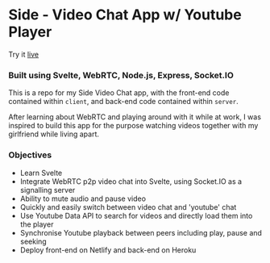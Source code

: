 # Side - Video Chat App w/ Youtube Player

Try it [live](side.netlify.app)

### Built using Svelte, WebRTC, Node.js, Express, Socket.IO

This is a repo for my Side Video Chat app, with the front-end code contained within `client`, and back-end code contained within `server`.

After learning about WebRTC and playing around with it while at work, I was inspired to build this app for the purpose watching videos together with my girlfriend while living apart.

### Objectives

- Learn Svelte
- Integrate WebRTC p2p video chat into Svelte, using Socket.IO as a signalling server
- Ability to mute audio and pause video
- Quickly and easily switch between video chat and 'youtube' chat
- Use Youtube Data API to search for videos and directly load them into the player
- Synchronise Youtube playback between peers including play, pause and seeking
- Deploy front-end on Netlify and back-end on Heroku
